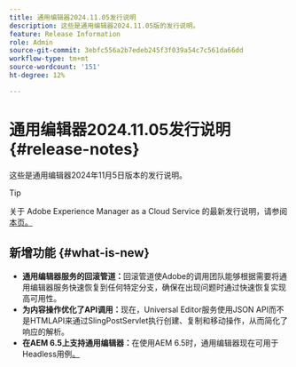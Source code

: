 ```yaml
---
title: 通用编辑器2024.11.05发行说明
description: 这些是通用编辑器2024.11.05版的发行说明。
feature: Release Information
role: Admin
source-git-commit: 3ebfc556a2b7edeb245f3f039a54c7c561da66dd
workflow-type: tm+mt
source-wordcount: '151'
ht-degree: 12%

---
```



# 通用编辑器2024.11.05发行说明 {#release-notes}

这些是通用编辑器2024年11月5日版本的发行说明。

>[!TIP]
>
>关于 Adob&#x200B;&#x200B;e Experience Manager as a Cloud Service 的最新发行说明，请参阅[本页。](/help/release-notes/release-notes-cloud/release-notes-current.md)

## 新增功能 {#what-is-new}

* **通用编辑器服务的回滚管道：**&#x200B;回滚管道使Adobe的调用团队能够根据需要将通用编辑器服务快速恢复到任何特定分支，确保在出现问题时通过快速恢复实现高可用性。
* **为内容操作优化了API调用：**&#x200B;现在，Universal Editor服务使用JSON API而不是HTMLAPI来通过SlingPostServlet执行创建、复制和移动操作，从而简化了响应的解析。
* **在AEM 6.5上支持通用编辑器：**&#x200B;在使用AEM 6.5时，通用编辑器现在可用于Headless用例[。](https://experienceleague.adobe.com/en/docs/experience-manager-65/content/implementing/developing/headless/universal-editor/introduction)
